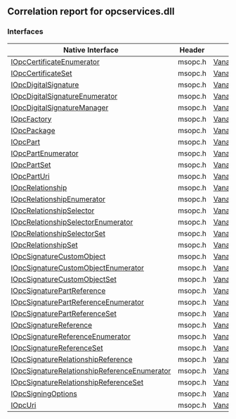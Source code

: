 ## Correlation report for opcservices.dll  
### Interfaces  
Native Interface | Header | Managed Interface  
--- | --- | ---  
[IOpcCertificateEnumerator](https://www.google.com/search?num=5&q=IOpcCertificateEnumerator+site%3Adocs.microsoft.com) | msopc.h | [Vanara.PInvoke.Opc.IOpcCertificateEnumerator](https://github.com/dahall/Vanara/search?l=C%23&q=IOpcCertificateEnumerator)  
[IOpcCertificateSet](https://www.google.com/search?num=5&q=IOpcCertificateSet+site%3Adocs.microsoft.com) | msopc.h | [Vanara.PInvoke.Opc.IOpcCertificateSet](https://github.com/dahall/Vanara/search?l=C%23&q=IOpcCertificateSet)  
[IOpcDigitalSignature](https://www.google.com/search?num=5&q=IOpcDigitalSignature+site%3Adocs.microsoft.com) | msopc.h | [Vanara.PInvoke.Opc.IOpcDigitalSignature](https://github.com/dahall/Vanara/search?l=C%23&q=IOpcDigitalSignature)  
[IOpcDigitalSignatureEnumerator](https://www.google.com/search?num=5&q=IOpcDigitalSignatureEnumerator+site%3Adocs.microsoft.com) | msopc.h | [Vanara.PInvoke.Opc.IOpcDigitalSignatureEnumerator](https://github.com/dahall/Vanara/search?l=C%23&q=IOpcDigitalSignatureEnumerator)  
[IOpcDigitalSignatureManager](https://www.google.com/search?num=5&q=IOpcDigitalSignatureManager+site%3Adocs.microsoft.com) | msopc.h | [Vanara.PInvoke.Opc.IOpcDigitalSignatureManager](https://github.com/dahall/Vanara/search?l=C%23&q=IOpcDigitalSignatureManager)  
[IOpcFactory](https://www.google.com/search?num=5&q=IOpcFactory+site%3Adocs.microsoft.com) | msopc.h | [Vanara.PInvoke.Opc.IOpcFactory](https://github.com/dahall/Vanara/search?l=C%23&q=IOpcFactory)  
[IOpcPackage](https://www.google.com/search?num=5&q=IOpcPackage+site%3Adocs.microsoft.com) | msopc.h | [Vanara.PInvoke.Opc.IOpcPackage](https://github.com/dahall/Vanara/search?l=C%23&q=IOpcPackage)  
[IOpcPart](https://www.google.com/search?num=5&q=IOpcPart+site%3Adocs.microsoft.com) | msopc.h | [Vanara.PInvoke.Opc.IOpcPart](https://github.com/dahall/Vanara/search?l=C%23&q=IOpcPart)  
[IOpcPartEnumerator](https://www.google.com/search?num=5&q=IOpcPartEnumerator+site%3Adocs.microsoft.com) | msopc.h | [Vanara.PInvoke.Opc.IOpcPartEnumerator](https://github.com/dahall/Vanara/search?l=C%23&q=IOpcPartEnumerator)  
[IOpcPartSet](https://www.google.com/search?num=5&q=IOpcPartSet+site%3Adocs.microsoft.com) | msopc.h | [Vanara.PInvoke.Opc.IOpcPartSet](https://github.com/dahall/Vanara/search?l=C%23&q=IOpcPartSet)  
[IOpcPartUri](https://www.google.com/search?num=5&q=IOpcPartUri+site%3Adocs.microsoft.com) | msopc.h | [Vanara.PInvoke.Opc.IOpcPartUri](https://github.com/dahall/Vanara/search?l=C%23&q=IOpcPartUri)  
[IOpcRelationship](https://www.google.com/search?num=5&q=IOpcRelationship+site%3Adocs.microsoft.com) | msopc.h | [Vanara.PInvoke.Opc.IOpcRelationship](https://github.com/dahall/Vanara/search?l=C%23&q=IOpcRelationship)  
[IOpcRelationshipEnumerator](https://www.google.com/search?num=5&q=IOpcRelationshipEnumerator+site%3Adocs.microsoft.com) | msopc.h | [Vanara.PInvoke.Opc.IOpcRelationshipEnumerator](https://github.com/dahall/Vanara/search?l=C%23&q=IOpcRelationshipEnumerator)  
[IOpcRelationshipSelector](https://www.google.com/search?num=5&q=IOpcRelationshipSelector+site%3Adocs.microsoft.com) | msopc.h | [Vanara.PInvoke.Opc.IOpcRelationshipSelector](https://github.com/dahall/Vanara/search?l=C%23&q=IOpcRelationshipSelector)  
[IOpcRelationshipSelectorEnumerator](https://www.google.com/search?num=5&q=IOpcRelationshipSelectorEnumerator+site%3Adocs.microsoft.com) | msopc.h | [Vanara.PInvoke.Opc.IOpcRelationshipSelectorEnumerator](https://github.com/dahall/Vanara/search?l=C%23&q=IOpcRelationshipSelectorEnumerator)  
[IOpcRelationshipSelectorSet](https://www.google.com/search?num=5&q=IOpcRelationshipSelectorSet+site%3Adocs.microsoft.com) | msopc.h | [Vanara.PInvoke.Opc.IOpcRelationshipSelectorSet](https://github.com/dahall/Vanara/search?l=C%23&q=IOpcRelationshipSelectorSet)  
[IOpcRelationshipSet](https://www.google.com/search?num=5&q=IOpcRelationshipSet+site%3Adocs.microsoft.com) | msopc.h | [Vanara.PInvoke.Opc.IOpcRelationshipSet](https://github.com/dahall/Vanara/search?l=C%23&q=IOpcRelationshipSet)  
[IOpcSignatureCustomObject](https://www.google.com/search?num=5&q=IOpcSignatureCustomObject+site%3Adocs.microsoft.com) | msopc.h | [Vanara.PInvoke.Opc.IOpcSignatureCustomObject](https://github.com/dahall/Vanara/search?l=C%23&q=IOpcSignatureCustomObject)  
[IOpcSignatureCustomObjectEnumerator](https://www.google.com/search?num=5&q=IOpcSignatureCustomObjectEnumerator+site%3Adocs.microsoft.com) | msopc.h | [Vanara.PInvoke.Opc.IOpcSignatureCustomObjectEnumerator](https://github.com/dahall/Vanara/search?l=C%23&q=IOpcSignatureCustomObjectEnumerator)  
[IOpcSignatureCustomObjectSet](https://www.google.com/search?num=5&q=IOpcSignatureCustomObjectSet+site%3Adocs.microsoft.com) | msopc.h | [Vanara.PInvoke.Opc.IOpcSignatureCustomObjectSet](https://github.com/dahall/Vanara/search?l=C%23&q=IOpcSignatureCustomObjectSet)  
[IOpcSignaturePartReference](https://www.google.com/search?num=5&q=IOpcSignaturePartReference+site%3Adocs.microsoft.com) | msopc.h | [Vanara.PInvoke.Opc.IOpcSignaturePartReference](https://github.com/dahall/Vanara/search?l=C%23&q=IOpcSignaturePartReference)  
[IOpcSignaturePartReferenceEnumerator](https://www.google.com/search?num=5&q=IOpcSignaturePartReferenceEnumerator+site%3Adocs.microsoft.com) | msopc.h | [Vanara.PInvoke.Opc.IOpcSignaturePartReferenceEnumerator](https://github.com/dahall/Vanara/search?l=C%23&q=IOpcSignaturePartReferenceEnumerator)  
[IOpcSignaturePartReferenceSet](https://www.google.com/search?num=5&q=IOpcSignaturePartReferenceSet+site%3Adocs.microsoft.com) | msopc.h | [Vanara.PInvoke.Opc.IOpcSignaturePartReferenceSet](https://github.com/dahall/Vanara/search?l=C%23&q=IOpcSignaturePartReferenceSet)  
[IOpcSignatureReference](https://www.google.com/search?num=5&q=IOpcSignatureReference+site%3Adocs.microsoft.com) | msopc.h | [Vanara.PInvoke.Opc.IOpcSignatureReference](https://github.com/dahall/Vanara/search?l=C%23&q=IOpcSignatureReference)  
[IOpcSignatureReferenceEnumerator](https://www.google.com/search?num=5&q=IOpcSignatureReferenceEnumerator+site%3Adocs.microsoft.com) | msopc.h | [Vanara.PInvoke.Opc.IOpcSignatureReferenceEnumerator](https://github.com/dahall/Vanara/search?l=C%23&q=IOpcSignatureReferenceEnumerator)  
[IOpcSignatureReferenceSet](https://www.google.com/search?num=5&q=IOpcSignatureReferenceSet+site%3Adocs.microsoft.com) | msopc.h | [Vanara.PInvoke.Opc.IOpcSignatureReferenceSet](https://github.com/dahall/Vanara/search?l=C%23&q=IOpcSignatureReferenceSet)  
[IOpcSignatureRelationshipReference](https://www.google.com/search?num=5&q=IOpcSignatureRelationshipReference+site%3Adocs.microsoft.com) | msopc.h | [Vanara.PInvoke.Opc.IOpcSignatureRelationshipReference](https://github.com/dahall/Vanara/search?l=C%23&q=IOpcSignatureRelationshipReference)  
[IOpcSignatureRelationshipReferenceEnumerator](https://www.google.com/search?num=5&q=IOpcSignatureRelationshipReferenceEnumerator+site%3Adocs.microsoft.com) | msopc.h | [Vanara.PInvoke.Opc.IOpcSignatureRelationshipReferenceEnumerator](https://github.com/dahall/Vanara/search?l=C%23&q=IOpcSignatureRelationshipReferenceEnumerator)  
[IOpcSignatureRelationshipReferenceSet](https://www.google.com/search?num=5&q=IOpcSignatureRelationshipReferenceSet+site%3Adocs.microsoft.com) | msopc.h | [Vanara.PInvoke.Opc.IOpcSignatureRelationshipReferenceSet](https://github.com/dahall/Vanara/search?l=C%23&q=IOpcSignatureRelationshipReferenceSet)  
[IOpcSigningOptions](https://www.google.com/search?num=5&q=IOpcSigningOptions+site%3Adocs.microsoft.com) | msopc.h | [Vanara.PInvoke.Opc.IOpcSigningOptions](https://github.com/dahall/Vanara/search?l=C%23&q=IOpcSigningOptions)  
[IOpcUri](https://www.google.com/search?num=5&q=IOpcUri+site%3Adocs.microsoft.com) | msopc.h | [Vanara.PInvoke.Opc.IOpcUri](https://github.com/dahall/Vanara/search?l=C%23&q=IOpcUri)  
